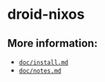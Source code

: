 # droid-nixos

## More information:

- [`doc/install.md`](doc/install.md)
- [`doc/notes.md`](doc/notes.md)
